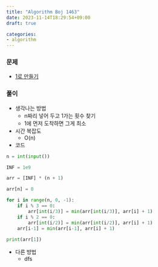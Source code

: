 ```yaml
---
title: "Algorithm Boj 1463"
date: 2023-11-14T18:29:54+09:00
draft: true

categories:
- algorithm
---
```


### 문제
- [1로 만들기](https://www.acmicpc.net/problem/1463)

### 풀이
- 생각나는 방법
    - n짜리 넣어 두고 1가는 횟수 찾기
    - 1에 먼저 도착하면 그게 최소
- 시간 복잡도
    - O(n)
- 코드
```python
n = int(input())

INF = 1e9

arr = [INF] * (n + 1)

arr[n] = 0

for i in range(n, 0, -1):
    if i % 3 == 0:
        arr[int(i/3)] = min(arr[int(i/3)], arr[i] + 1)
    if i % 2 == 0:
        arr[int(i/2)] = min(arr[int(i/2)], arr[i] + 1)
    arr[i-1] = min(arr[i-1], arr[i] + 1)
    
print(arr[1])
```

- 다른 방법
    - dfs
